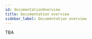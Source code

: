```yaml
---
id: documentationOverview
title: Documentation overview
sidebar_label: Documentation overview
---
```


TBA